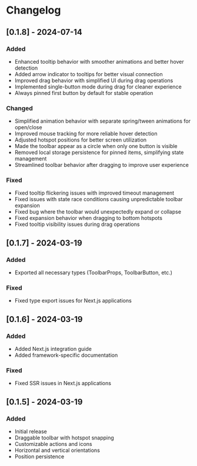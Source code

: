 # Changelog

## [0.1.8] - 2024-07-14
### Added
- Enhanced tooltip behavior with smoother animations and better hover detection
- Added arrow indicator to tooltips for better visual connection
- Improved drag behavior with simplified UI during drag operations
- Implemented single-button mode during drag for cleaner experience
- Always pinned first button by default for stable operation

### Changed
- Simplified animation behavior with separate spring/tween animations for open/close
- Improved mouse tracking for more reliable hover detection
- Adjusted hotspot positions for better screen utilization
- Made the toolbar appear as a circle when only one button is visible
- Removed local storage persistence for pinned items, simplifying state management
- Streamlined toolbar behavior after dragging to improve user experience

### Fixed
- Fixed tooltip flickering issues with improved timeout management
- Fixed issues with state race conditions causing unpredictable toolbar expansion
- Fixed bug where the toolbar would unexpectedly expand or collapse
- Fixed expansion behavior when dragging to bottom hotspots
- Fixed tooltip visibility issues during drag operations

## [0.1.7] - 2024-03-19
### Added
- Exported all necessary types (ToolbarProps, ToolbarButton, etc.)
### Fixed
- Fixed type export issues for Next.js applications

## [0.1.6] - 2024-03-19
### Added
- Added Next.js integration guide
- Added framework-specific documentation
### Fixed
- Fixed SSR issues in Next.js applications

## [0.1.5] - 2024-03-19
### Added
- Initial release
- Draggable toolbar with hotspot snapping
- Customizable actions and icons
- Horizontal and vertical orientations
- Position persistence 